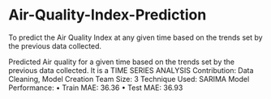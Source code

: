 # Air-Quality-Index-Prediction
To predict the Air Quality Index at any given time based on the trends set by the previous data collected. 

Predicted Air quality for a given time based on the trends set by the previous data collected. It is a TIME SERIES ANALYSIS
Contribution: Data Cleaning, Model Creation Team Size: 3
Technique Used: SARIMA
Model Performance: 
•	Train MAE: 36.36
•	Test MAE:  36.93
